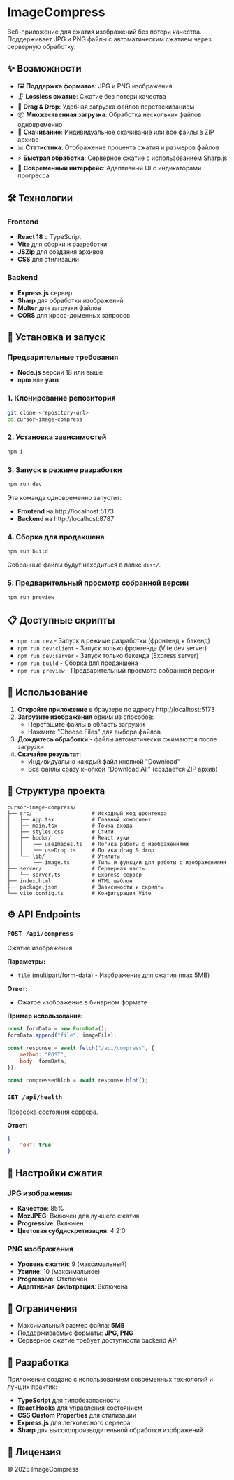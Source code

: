 # ImageCompress

Веб-приложение для сжатия изображений без потери качества. Поддерживает JPG и PNG файлы с автоматическим сжатием через серверную обработку.

## ✨ Возможности

-   🖼️ **Поддержка форматов**: JPG и PNG изображения
-   🗜️ **Lossless сжатие**: Сжатие без потери качества
-   📁 **Drag & Drop**: Удобная загрузка файлов перетаскиванием
-   📦 **Множественная загрузка**: Обработка нескольких файлов одновременно
-   💾 **Скачивание**: Индивидуальное скачивание или все файлы в ZIP архиве
-   📊 **Статистика**: Отображение процента сжатия и размеров файлов
-   ⚡ **Быстрая обработка**: Серверное сжатие с использованием Sharp.js
-   🎨 **Современный интерфейс**: Адаптивный UI с индикаторами прогресса

## 🛠️ Технологии

### Frontend

-   **React 18** с TypeScript
-   **Vite** для сборки и разработки
-   **JSZip** для создания архивов
-   **CSS** для стилизации

### Backend

-   **Express.js** сервер
-   **Sharp** для обработки изображений
-   **Multer** для загрузки файлов
-   **CORS** для кросс-доменных запросов

## 🚀 Установка и запуск

### Предварительные требования

-   **Node.js** версии 18 или выше
-   **npm** или **yarn**

### 1. Клонирование репозитория

```bash
git clone <repository-url>
cd cursor-image-compress
```

### 2. Установка зависимостей

```bash
npm i
```

### 3. Запуск в режиме разработки

```bash
npm run dev
```

Эта команда одновременно запустит:

-   **Frontend** на http://localhost:5173
-   **Backend** на http://localhost:8787

### 4. Сборка для продакшена

```bash
npm run build
```

Собранные файлы будут находиться в папке `dist/`.

### 5. Предварительный просмотр собранной версии

```bash
npm run preview
```

## 📋 Доступные скрипты

-   `npm run dev` - Запуск в режиме разработки (фронтенд + бэкенд)
-   `npm run dev:client` - Запуск только фронтенда (Vite dev server)
-   `npm run dev:server` - Запуск только бэкенда (Express server)
-   `npm run build` - Сборка для продакшена
-   `npm run preview` - Предварительный просмотр собранной версии

## 🎯 Использование

1. **Откройте приложение** в браузере по адресу http://localhost:5173
2. **Загрузите изображения** одним из способов:
    - Перетащите файлы в область загрузки
    - Нажмите "Choose Files" для выбора файлов
3. **Дождитесь обработки** - файлы автоматически сжимаются после загрузки
4. **Скачайте результат**:
    - Индивидуально каждый файл кнопкой "Download"
    - Все файлы сразу кнопкой "Download All" (создается ZIP архив)

## 📁 Структура проекта

```
cursor-image-compress/
├── src/                   # Исходный код фронтенда
│   ├── App.tsx            # Главный компонент
│   ├── main.tsx           # Точка входа
│   ├── styles.css         # Стили
│   ├── hooks/             # React хуки
│   │   ├── useImages.ts   # Логика работы с изображениями
│   │   └── useDrop.ts     # Логика drag & drop
│   └── lib/               # Утилиты
│       └── image.ts       # Типы и функции для работы с изображениями
├── server/                # Серверная часть
│   └── server.ts          # Express сервер
├── index.html             # HTML шаблон
├── package.json           # Зависимости и скрипты
└── vite.config.ts         # Конфигурация Vite
```

## ⚙️ API Endpoints

### `POST /api/compress`

Сжатие изображения.

**Параметры:**

-   `file` (multipart/form-data) - Изображение для сжатия (max 5MB)

**Ответ:**

-   Сжатое изображение в бинарном формате

**Пример использования:**

```javascript
const formData = new FormData();
formData.append("file", imageFile);

const response = await fetch("/api/compress", {
    method: "POST",
    body: formData,
});

const compressedBlob = await response.blob();
```

### `GET /api/health`

Проверка состояния сервера.

**Ответ:**

```json
{
    "ok": true
}
```

## 🔧 Настройки сжатия

### JPG изображения

-   **Качество**: 85%
-   **MozJPEG**: Включен для лучшего сжатия
-   **Progressive**: Включен
-   **Цветовая субдискретизация**: 4:2:0

### PNG изображения

-   **Уровень сжатия**: 9 (максимальный)
-   **Усилие**: 10 (максимальное)
-   **Progressive**: Отключен
-   **Адаптивная фильтрация**: Включена

## 🚨 Ограничения

-   Максимальный размер файла: **5MB**
-   Поддерживаемые форматы: **JPG, PNG**
-   Серверное сжатие требует доступности backend API

## 🤝 Разработка

Приложение создано с использованием современных технологий и лучших практик:

-   **TypeScript** для типобезопасности
-   **React Hooks** для управления состоянием
-   **CSS Custom Properties** для стилизации
-   **Express.js** для легковесного сервера
-   **Sharp** для высокопроизводительной обработки изображений

## 📝 Лицензия

© 2025 ImageCompress
